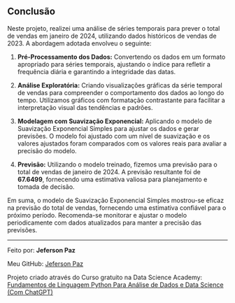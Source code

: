 ## Conclusão

Neste projeto, realizei uma análise de séries temporais para prever o total de vendas em janeiro de 2024, utilizando dados históricos de vendas de 2023. A abordagem adotada envolveu o seguinte:

1. **Pré-Processamento dos Dados:** Convertendo os dados em um formato apropriado para séries temporais, ajustando o índice para refletir a frequência diária e garantindo a integridade das datas.

2. **Análise Exploratória:** Criando visualizações gráficas da série temporal de vendas para compreender o comportamento dos dados ao longo do tempo. Utilizamos gráficos com formatação contrastante para facilitar a interpretação visual das tendências e padrões.

3. **Modelagem com Suavização Exponencial:** Aplicando o modelo de Suavização Exponencial Simples para ajustar os dados e gerar previsões. O modelo foi ajustado com um nível de suavização e os valores ajustados foram comparados com os valores reais para avaliar a precisão do modelo.

4. **Previsão:** Utilizando o modelo treinado, fizemos uma previsão para o total de vendas de janeiro de 2024. A previsão resultante foi de **67.6499**, fornecendo uma estimativa valiosa para planejamento e tomada de decisão.

Em suma, o modelo de Suavização Exponencial Simples mostrou-se eficaz na previsão do total de vendas, fornecendo uma estimativa confiável para o próximo período. Recomenda-se monitorar e ajustar o modelo periodicamente com dados atualizados para manter a precisão das previsões.

---

Feito por: **Jeferson Paz**  

Meu GitHub: [Jeferson Paz](https://github.com/jeferson-paz)  

Projeto criado através do Curso gratuito na Data Science Academy: [Fundamentos de Linguagem Python Para Análise de Dados e Data Science (Com ChatGPT)](https://www.datascienceacademy.com.br)

